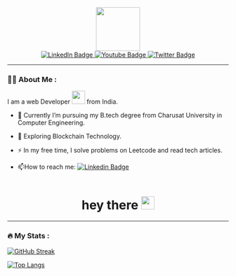 <div id="header" align="center">
  <img src="https://media.giphy.com/media/M9gbBd9nbDrOTu1Mqx/giphy.gif" width="100"/>
</div>

<div id="badges" align="center">
  <a href="your-linkedin-URL">
    <img src="https://img.shields.io/badge/LinkedIn-blue?style=for-the-badge&logo=linkedin&logoColor=white" alt="LinkedIn Badge" url="https://www.linkedin.com/in/vivek-sachdev-49b72a204/"/>
  </a>
  <a href="your-youtube-URL">
    <img src="https://img.shields.io/badge/YouTube-red?style=for-the-badge&logo=youtube&logoColor=white" alt="Youtube Badge"/>
  </a>
  <a href="your-twitter-URL">
    <img src="https://img.shields.io/badge/Twitter-blue?style=for-the-badge&logo=twitter&logoColor=white" alt="Twitter Badge"/>
  </a>
</div>

---

### :woman_technologist: About Me :

I am a web Developer <img src="https://media.giphy.com/media/WUlplcMpOCEmTGBtBW/giphy.gif" width="30"> from India.

- :telescope: Currently I’m pursuing my B.tech degree from Charusat University in Computer Engineering.

- :seedling: Exploring Blockchain Technology.

- :zap: In my free time, I solve problems on Leetcode and read tech articles.

- :mailbox:How to reach me: [![Linkedin Badge](https://img.shields.io/badge/-Vivek-blue?style=flat&logo=Linkedin&logoColor=white)](https://www.linkedin.com/in/vivek-sachdev-49b72a204/)

<div align="center">
  <img src="https://komarev.com/ghpvc/?username=Vivek1121sachdev&style=flat-square&color=blue" alt="" align="center"/>
</div>

<h1  align="center">
  hey there
  <img src="https://media.giphy.com/media/hvRJCLFzcasrR4ia7z/giphy.gif" width="30px"/>
</h1>

---

### :fire: My Stats :

<!-- <div align="center"> -->
  [![GitHub Streak](https://github-readme-streak-stats.herokuapp.com?user=Vivek1121sachdev&theme=blue-green)](https://git.io/streak-stats)
<!-- </div> -->

<!-- <div align="center"> -->
  [![Top Langs](https://github-readme-stats.vercel.app/api/top-langs/?username=vivek1121sachdev&layout=compact&theme=vision-friendly-dark)](https://github.com/anuraghazra/github-readme-stats)
<!-- </div> -->

